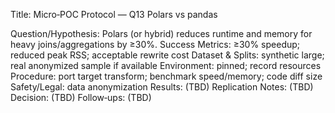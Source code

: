 Title: Micro‑POC Protocol — Q13 Polars vs pandas

Question/Hypothesis: Polars (or hybrid) reduces runtime and memory for heavy joins/aggregations by ≥30%.
Success Metrics: ≥30% speedup; reduced peak RSS; acceptable rewrite cost
Dataset & Splits: synthetic large; real anonymized sample if available
Environment: pinned; record resources
Procedure: port target transform; benchmark speed/memory; code diff size
Safety/Legal: data anonymization
Results: (TBD)
Replication Notes: (TBD)
Decision: (TBD)
Follow‑ups: (TBD)

